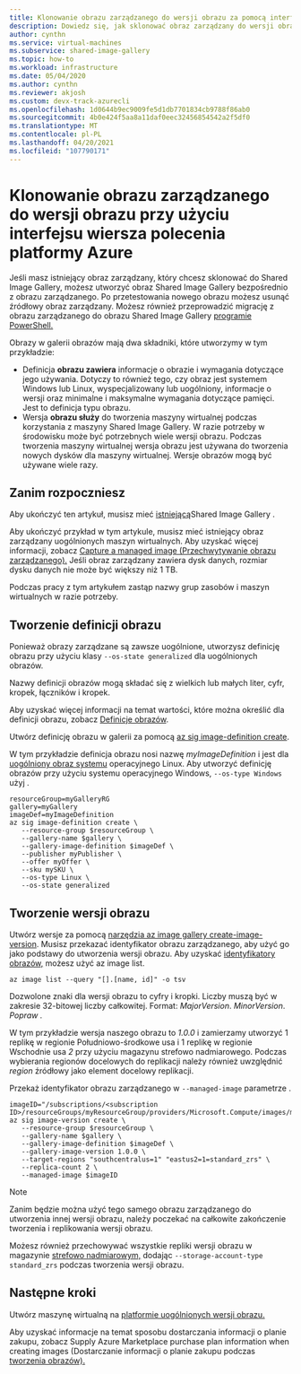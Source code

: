 ```yaml
---
title: Klonowanie obrazu zarządzanego do wersji obrazu za pomocą interfejsu wiersza polecenia platformy Azure
description: Dowiedz się, jak sklonować obraz zarządzany do wersji obrazu w Shared Image Gallery przy użyciu interfejsu wiersza polecenia platformy Azure.
author: cynthn
ms.service: virtual-machines
ms.subservice: shared-image-gallery
ms.topic: how-to
ms.workload: infrastructure
ms.date: 05/04/2020
ms.author: cynthn
ms.reviewer: akjosh
ms.custom: devx-track-azurecli
ms.openlocfilehash: 1d0644b9ec9009fe5d1db7701834cb9788f86ab0
ms.sourcegitcommit: 4b0e424f5aa8a11daf0eec32456854542a2f5df0
ms.translationtype: MT
ms.contentlocale: pl-PL
ms.lasthandoff: 04/20/2021
ms.locfileid: "107790171"
---
```

# <a name="clone-a-managed-image-to-an-image-version-using-the-azure-cli"></a>Klonowanie obrazu zarządzanego do wersji obrazu przy użyciu interfejsu wiersza polecenia platformy Azure
Jeśli masz istniejący obraz zarządzany, który chcesz sklonować do Shared Image Gallery, możesz utworzyć obraz Shared Image Gallery bezpośrednio z obrazu zarządzanego. Po przetestowania nowego obrazu możesz usunąć źródłowy obraz zarządzany. Możesz również przeprowadzić migrację z obrazu zarządzanego do obrazu Shared Image Gallery [programie PowerShell.](image-version-managed-image-powershell.md)

Obrazy w galerii obrazów mają dwa składniki, które utworzymy w tym przykładzie:
- Definicja **obrazu zawiera** informacje o obrazie i wymagania dotyczące jego używania. Dotyczy to również tego, czy obraz jest systemem Windows lub Linux, wyspecjalizowany lub uogólniony, informacje o wersji oraz minimalne i maksymalne wymagania dotyczące pamięci. Jest to definicja typu obrazu. 
- Wersja **obrazu służy** do tworzenia maszyny wirtualnej podczas korzystania z maszyny Shared Image Gallery. W razie potrzeby w środowisku może być potrzebnych wiele wersji obrazu. Podczas tworzenia maszyny wirtualnej wersja obrazu jest używana do tworzenia nowych dysków dla maszyny wirtualnej. Wersje obrazów mogą być używane wiele razy.


## <a name="before-you-begin"></a>Zanim rozpoczniesz

Aby ukończyć ten artykuł, musisz mieć [istniejącą](shared-images-cli.md)Shared Image Gallery . 

Aby ukończyć przykład w tym artykule, musisz mieć istniejący obraz zarządzany uogólnionych maszyn wirtualnych. Aby uzyskać więcej informacji, zobacz [Capture a managed image (Przechwytywanie obrazu zarządzanego).](./linux/capture-image.md) Jeśli obraz zarządzany zawiera dysk danych, rozmiar dysku danych nie może być większy niż 1 TB.

Podczas pracy z tym artykułem zastąp nazwy grup zasobów i maszyn wirtualnych w razie potrzeby.



## <a name="create-an-image-definition"></a>Tworzenie definicji obrazu

Ponieważ obrazy zarządzane są zawsze uogólnione, utworzysz definicję obrazu przy użyciu klasy `--os-state generalized` dla uogólnionych obrazów.

Nazwy definicji obrazów mogą składać się z wielkich lub małych liter, cyfr, kropek, łączników i kropek. 

Aby uzyskać więcej informacji na temat wartości, które można określić dla definicji obrazu, zobacz [Definicje obrazów](./shared-image-galleries.md#image-definitions).

Utwórz definicję obrazu w galerii za pomocą [az sig image-definition create](/cli/azure/sig/image-definition#az_sig_image_definition_create).

W tym przykładzie definicja obrazu nosi nazwę *myImageDefinition* i jest dla [uogólniony obraz systemu](./shared-image-galleries.md#generalized-and-specialized-images) operacyjnego Linux. Aby utworzyć definicję obrazów przy użyciu systemu operacyjnego Windows, `--os-type Windows` użyj . 

```azurecli-interactive 
resourceGroup=myGalleryRG
gallery=myGallery
imageDef=myImageDefinition
az sig image-definition create \
   --resource-group $resourceGroup \
   --gallery-name $gallery \
   --gallery-image-definition $imageDef \
   --publisher myPublisher \
   --offer myOffer \
   --sku mySKU \
   --os-type Linux \
   --os-state generalized
```


## <a name="create-the-image-version"></a>Tworzenie wersji obrazu

Utwórz wersje za pomocą [narzędzia az image gallery create-image-version](/cli/azure/sig/image-version#az_sig_image_version_create). Musisz przekazać identyfikator obrazu zarządzanego, aby użyć go jako podstawy do utworzenia wersji obrazu. Aby uzyskać [identyfikatory obrazów,](/cli/azure/image?view#az_image_list) możesz użyć az image list. 

```azurecli-interactive
az image list --query "[].[name, id]" -o tsv
```

Dozwolone znaki dla wersji obrazu to cyfry i kropki. Liczby muszą być w zakresie 32-bitowej liczby całkowitej. Format: *MajorVersion*. *MinorVersion*. *Popraw .*

W tym przykładzie wersja naszego obrazu to *1.0.0* i zamierzamy  utworzyć 1 replikę w regionie Południowo-środkowe usa i 1 replikę w regionie Wschodnie usa *2* przy użyciu magazynu strefowo nadmiarowego. Podczas wybierania regionów docelowych do replikacji należy również uwzględnić *region* źródłowy jako element docelowy replikacji.

Przekaż identyfikator obrazu zarządzanego w `--managed-image` parametrze .


```azurecli-interactive 
imageID="/subscriptions/<subscription ID>/resourceGroups/myResourceGroup/providers/Microsoft.Compute/images/myImage"
az sig image-version create \
   --resource-group $resourceGroup \
   --gallery-name $gallery \
   --gallery-image-definition $imageDef \
   --gallery-image-version 1.0.0 \
   --target-regions "southcentralus=1" "eastus2=1=standard_zrs" \
   --replica-count 2 \
   --managed-image $imageID
```

> [!NOTE]
> Zanim będzie można użyć tego samego obrazu zarządzanego do utworzenia innej wersji obrazu, należy poczekać na całkowite zakończenie tworzenia i replikowania wersji obrazu.
>
> Możesz również przechowywać wszystkie repliki wersji obrazu w magazynie [strefowo nadmiarowym,](../storage/common/storage-redundancy.md) dodając `--storage-account-type standard_zrs` podczas tworzenia wersji obrazu.
>

## <a name="next-steps"></a>Następne kroki

Utwórz maszynę wirtualną na [platformie uogólnionych wersji obrazu.](vm-generalized-image-version-cli.md)

Aby uzyskać informacje na temat sposobu dostarczania informacji o planie zakupu, zobacz Supply Azure Marketplace purchase plan information when creating images (Dostarczanie informacji o planie zakupu podczas [tworzenia obrazów).](marketplace-images.md)